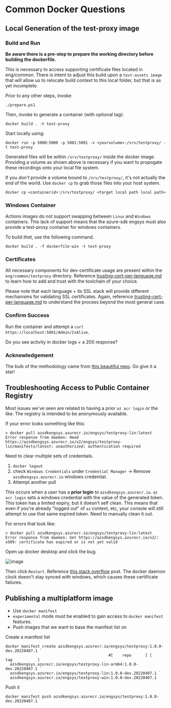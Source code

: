 # Common Docker Questions


## Local Generation of the test-proxy image

### Build and Run

**Be aware there is a pre-step to prepare the working directory before building the dockerfile.**

This is necessary to access supporting certificate files located in eng/common. There is intent to adjust this build upon a `test-assets image` that will allow us to relocate build context to this local folder, but that is as yet incomplete.

Prior to any other steps, invoke:

```pwsh
./prepare.ps1
```

Then, invoke to generate a container (with optional tag):

```docker
docker build . -t test-proxy
```

Start locally using:

```docker
docker run -p 5000:5000 -p 5001:5001 -v <yourvolume>:/srv/testproxy/ -t test-proxy
```

Generated files will be within `/srv/testproxy/` inside the docker image. Providing a volume as shown above is necessary if you want to propogate these recordings onto your local file system.

If you _don't_ provide a volume bound to `/srv/testproxy/`, it's not actually the end of the world. Use `docker cp` to grab those files into your host system.

```docker
docker cp <containerid>:/srv/testproxy/ <target local path local path>
```

### Windows Container

Actions images do not support swapping between `Linux` and `Windows` containers. This lack of support means that the azure-sdk engsys must also provide a test-proxy container for windows containers.

To build _that_, use the following command.

```docker
docker build . -f dockerfile-win -t test-proxy
```

### Certificates

All necessary components for dev-certificate usage are present within the `eng/common/testproxy` directory. Reference [trusting-cert-per-language.md](../documentation/trusting-cert-per-language.md) to learn how to add and trust with the toolchain of your choice.

Please note that each language + its SSL stack will provide different mechanisms for validating SSL certificates. Again, reference [trusting-cert-per-language.md](../documentation/trusting-cert-per-language.md) to understand the process beyond the most general case.

### Confirm Success

Run the container and attempt a `curl https://localhost:5001/Admin/IsAlive`.

Do you see activity in docker logs + a 200 response?

### Acknowledgement

The bulk of the methodology came from [this beautiful repo](https://github.com/BorisWilhelms/create-dotnet-devcert). Go give it a star!

## Troubleshooting Access to Public Container Registry

Most issues we've seen are related to having a prior `az acr login` or the like. The registry is intended to be anonymously available.

If your error looks something like this:

```
> docker pull azsdkengsys.azurecr.io/engsys/testproxy-lin:latest
Error response from daemon: Head https://azsdkengsys.azurecr.io/v2/engsys/testproxy-lin/manifests/latest: unauthorized: authentication required
```

Need to clear multiple sets of credentials.

1. `docker logout`
2. check `Windows Credentials` under `Credential Manager` -> Remove `azsdkengsys.azurecr.io` windows credential.
3. Attempt another pull

This occurs when a user has a **prior login** to `azsdkengsys.azurecr.io`. `az acr login` sets a windows credential with the value of the generated token. This token has a limited expiry, but it doesn't self clean. This means that even if you're already "logged out" of `az` context, etc, your console will still attempt to use that same expired token.  Need to manually clean it out.

For errors that look like:

```
> docker pull azsdkengsys.azurecr.io/engsys/testproxy-lin:latest
Error response from daemon: Get https://azsdkengsys.azurecr.io/v2/: x509: certificate has expired or is not yet valid
```

Open up docker desktop and click the bug.

![image](https://user-images.githubusercontent.com/45376673/126579279-5048132c-39c0-4b40-a3b2-6da03553097b.png)

Then click `Restart`. Reference [this stack overflow](https://stackoverflow.com/questions/35289802/docker-pull-error-x509-certificate-has-expired-or-is-not-yet-valid) post. The docker daemon clock doesn't stay synced with windows, which causes these certificate failures.

## Publishing a multiplatform image

- Use `docker manifest`
- `experimental` mode must be enabled to gain access to `docker manifest` features.
- Push images that we want to base the manifest list on

Create a manifest list

```pwsh
docker manifest create azsdkengsys.azurecr.io/engsys/testproxy:1.0.0-dev.20220407.1 `
                                             #[    repo      ] [     tag           ]
  azsdkengsys.azurecr.io/engsys/testproxy-lin-arm64:1.0.0-dev.20220407.1 `
  azsdkengsys.azurecr.io/engsys/testproxy-lin:1.0.0-dev.20220407.1 `
  azsdkengsys.azurecr.io/engsys/testproxy-win:1.0.0-dev.20220407.1
```

Push it

```pwsh
docker manifest push azsdkengsys.azurecr.io/engsys/testproxy:1.0.0-dev.20220407.1
```
